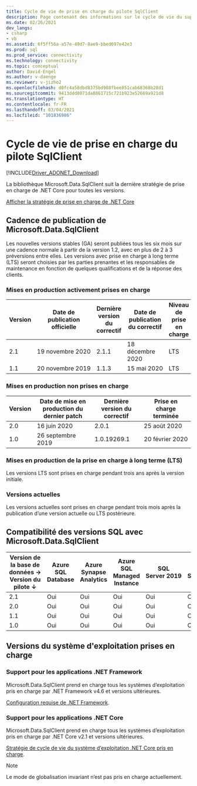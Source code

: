 ```yaml
---
title: Cycle de vie de prise en charge du pilote SqlClient
description: Page contenant des informations sur le cycle de vie du support technique.
ms.date: 02/26/2021
dev_langs:
- csharp
- vb
ms.assetid: 6f5ff56a-a57e-49d7-8ae9-bbed697e42e3
ms.prod: sql
ms.prod_service: connectivity
ms.technology: connectivity
ms.topic: conceptual
author: David-Engel
ms.author: v-daenge
ms.reviewer: v-jizho2
ms.openlocfilehash: d0fc4a58dbd8375bd988fbee851cab68368b28d1
ms.sourcegitcommit: 9413ddd8071da8861715c721b923e52669a921d8
ms.translationtype: HT
ms.contentlocale: fr-FR
ms.lasthandoff: 03/04/2021
ms.locfileid: "101836986"
---
```

# <a name="sqlclient-driver-support-lifecycle"></a>Cycle de vie de prise en charge du pilote SqlClient

[!INCLUDE[Driver_ADONET_Download](../../includes/driver_adonet_download.md)]

La bibliothèque Microsoft.Data.SqlClient suit la dernière stratégie de prise en charge de .NET Core pour toutes les versions.

[Afficher la stratégie de prise en charge de .NET Core](https://dotnet.microsoft.com/platform/support/policy/dotnet-core)

## <a name="microsoftdatasqlclient-release-cadence"></a>Cadence de publication de Microsoft.Data.SqlClient

Les nouvelles versions stables (GA) seront publiées tous les six mois sur une cadence normale à partir de la version 1.2, avec en plus de 2 à 3 préversions entre elles. Les versions avec prise en charge à long terme (LTS) seront choisies par les parties prenantes et les responsables de maintenance en fonction de quelques qualifications et de la réponse des clients.

### <a name="actively-supported-releases"></a>Mises en production activement prises en charge

| Version | Date de publication officielle | Dernière version du correctif | Date de publication du correctif | Niveau de prise en charge  | Fin du support |
| -- | -- | -- | -- | -- | -- |
| 2.1 | 19 novembre 2020 | 2.1.1 | 18 décembre 2020 | LTS | 20 novembre 2023 |
| 1.1 | 20 novembre 2019 | 1.1.3 | 15 mai 2020 | LTS | 21 novembre 2022 |

### <a name="out-of-support-releases"></a>Mises en production non prises en charge

| Version | Date de mise en production du dernier patch | Dernière version du correctif | Prise en charge terminée |
| -- | -- | -- | -- |
| 2.0 | 16 juin 2020 | 2.0.1 | 25 août 2020 |
| 1.0 | 26 septembre 2019 | 1.0.19269.1 | 20 février 2020 |

### <a name="long-term-support-lts-releases"></a>Mises en production de la prise en charge à long terme (LTS)

Les versions LTS sont prises en charge pendant trois ans après la version initiale.

### <a name="current-releases"></a>Versions actuelles

Les versions actuelles sont prises en charge pendant trois mois après la publication d’une version actuelle ou LTS postérieure.

## <a name="sql-version-compatibility-with-microsoftdatasqlclient"></a>Compatibilité des versions SQL avec Microsoft.Data.SqlClient

|Version de la base de données&nbsp;&#8594;<br />Version du pilote &#8595;|Azure SQL Database|Azure Synapse Analytics|Azure SQL Managed Instance|SQL Server 2019|SQL Server 2017|SQL Server 2016|SQL Server 2014|SQL Server 2012|
|---|---|---|---|---|---|---|---|---|
|2.1|Oui|Oui|Oui|Oui|Oui|Oui|Oui|Oui|
|2.0|Oui|Oui|Oui|Oui|Oui|Oui|Oui|Oui|
|1.1|Oui|Oui|Oui|Oui|Oui|Oui|Oui|Oui|
|1.0|Oui|Oui|Oui|Oui|Oui|Oui|Oui|Oui|

## <a name="supported-os-versions"></a>Versions du système d'exploitation prises en charge

### <a name="support-for-net-framework-applications"></a>Support pour les applications .NET Framework

Microsoft.Data.SqlClient prend en charge tous les systèmes d’exploitation pris en charge par .NET Framework v4.6 et versions ultérieures.

[Configuration requise de .NET Framework](/dotnet/framework/get-started/system-requirements).

### <a name="support-for-net-core-applications"></a>Support pour les applications .NET Core

Microsoft.Data.SqlClient prend en charge tous les systèmes d’exploitation pris en charge par .NET Core v2.1 et versions ultérieures.

[Stratégie de cycle de vie du système d’exploitation .NET Core pris en charge](https://github.com/dotnet/core/blob/master/os-lifecycle-policy.md).

> [!NOTE]
> Le mode de globalisation invariant n’est pas pris en charge actuellement.
